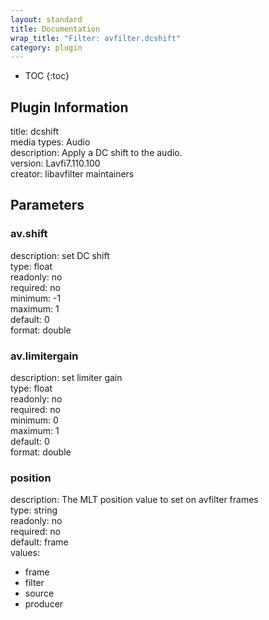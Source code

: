 ```yaml
---
layout: standard
title: Documentation
wrap_title: "Filter: avfilter.dcshift"
category: plugin
---
```

* TOC
{:toc}

## Plugin Information

title: dcshift  
media types:
Audio  
description: Apply a DC shift to the audio.  
version: Lavfi7.110.100  
creator: libavfilter maintainers  

## Parameters

### av.shift

  
description:
set DC shift  
type: float  
readonly: no  
required: no  
minimum: -1  
maximum: 1  
default: 0  
format: double  

### av.limitergain

  
description:
set limiter gain  
type: float  
readonly: no  
required: no  
minimum: 0  
maximum: 1  
default: 0  
format: double  

### position

  
description:
The MLT position value to set on avfilter frames  
type: string  
readonly: no  
required: no  
default: frame  
values:  

* frame
* filter
* source
* producer

